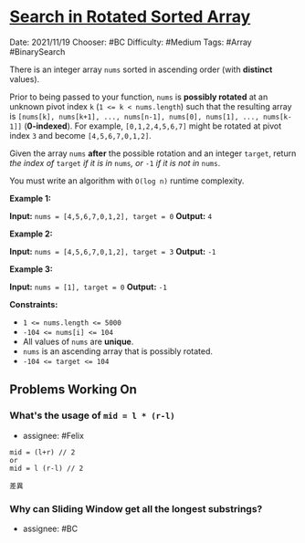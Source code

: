 # [Search in Rotated Sorted Array](https://leetcode.com/problems/search-in-rotated-sorted-array/)

Date: 2021/11/19
Chooser: #BC 
Difficulty: #Medium 
Tags: #Array #BinarySearch

There is an integer array `nums` sorted in ascending order (with **distinct** values).

Prior to being passed to your function, `nums` is **possibly rotated** at an unknown pivot index `k` (`1 <= k < nums.length`) such that the resulting array is `[nums[k], nums[k+1], ..., nums[n-1], nums[0], nums[1], ..., nums[k-1]]` (**0-indexed**). For example, `[0,1,2,4,5,6,7]` might be rotated at pivot index `3` and become `[4,5,6,7,0,1,2]`.

Given the array `nums` **after** the possible rotation and an integer `target`, return _the index of_ `target` _if it is in_ `nums`_, or_ `-1` _if it is not in_ `nums`.

You must write an algorithm with `O(log n)` runtime complexity.

**Example 1:**

**Input:** `nums = [4,5,6,7,0,1,2], target = 0`
**Output:** `4`

**Example 2:**

**Input:** `nums = [4,5,6,7,0,1,2], target = 3`
**Output:** `-1`

**Example 3:**

**Input:** `nums = [1], target = 0`
**Output:** `-1`

**Constraints:**

-   `1 <= nums.length <= 5000`
-   `-104 <= nums[i] <= 104`
-   All values of `nums` are **unique**.
-   `nums` is an ascending array that is possibly rotated.
-   `-104 <= target <= 104`

## Problems Working On

### What's the usage of `mid = l * (r-l)`

* assignee: #Felix 

```
mid = (l+r) // 2
or
mid = l (r-l) // 2

差異
```

### Why can Sliding Window get all the longest substrings?

* assignee: #BC 